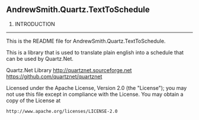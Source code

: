 AndrewSmith.Quartz.TextToSchedule
-----------------------------------------------------------------

1. INTRODUCTION
----------------

This is the README file for AndrewSmith.Quartz.TextToSchedule.

This is a library that is used to translate plain english into a schedule that can be used by Quartz.Net.

Quartz.Net Library
    http://quartznet.sourceforge.net
    https://github.com/quartznet/quartznet


Licensed under the Apache License, Version 2.0 (the "License"); you may not 
use this file except in compliance with the License. You may obtain a copy 
of the License at 
 
    http://www.apache.org/licenses/LICENSE-2.0 
